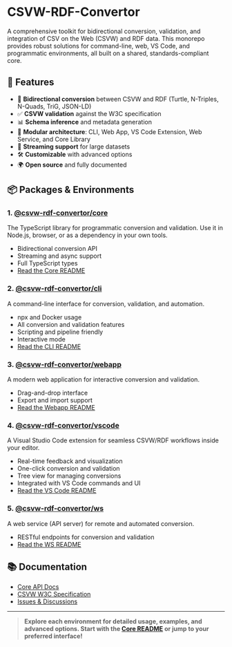 # CSVW-RDF-Convertor

A comprehensive toolkit for bidirectional conversion, validation, and integration of CSV on the Web (CSVW) and RDF data. This monorepo provides robust solutions for command-line, web, VS Code, and programmatic environments, all built on a shared, standards-compliant core.

## 🚀 Features

- 🔄 **Bidirectional conversion** between CSVW and RDF (Turtle, N-Triples, N-Quads, TriG, JSON-LD)
- ✅ **CSVW validation** against the W3C specification
- 📊 **Schema inference** and metadata generation
- 🧩 **Modular architecture**: CLI, Web App, VS Code Extension, Web Service, and Core Library
- 📝 **Streaming support** for large datasets
- 🛠️ **Customizable** with advanced options
- 🌍 **Open source** and fully documented

## 📦 Packages & Environments

### 1. [@csvw-rdf-convertor/core](./packages/core/README.md)
The TypeScript library for programmatic conversion and validation. Use it in Node.js, browser, or as a dependency in your own tools.

- Bidirectional conversion API
- Streaming and async support
- Full TypeScript types
- [Read the Core README](./packages/core/README.md)

### 2. [@csvw-rdf-convertor/cli](./packages/cli/README.md)
A command-line interface for conversion, validation, and automation.

- npx and Docker usage
- All conversion and validation features
- Scripting and pipeline friendly
- Interactive mode
- [Read the CLI README](./packages/cli/README.md)

### 3. [@csvw-rdf-convertor/webapp](./packages/webapp/README.md)
A modern web application for interactive conversion and validation.

- Drag-and-drop interface
- Export and import support
- [Read the Webapp README](./packages/webapp/README.md)

### 4. [@csvw-rdf-convertor/vscode](./packages/vscode/README.md)
A Visual Studio Code extension for seamless CSVW/RDF workflows inside your editor.

- Real-time feedback and visualization
- One-click conversion and validation
- Tree view for managing conversions
- Integrated with VS Code commands and UI
- [Read the VS Code README](./packages/vscode/README.md)

### 5. [@csvw-rdf-convertor/ws](./packages/ws/README.md)
A web service (API server) for remote and automated conversion.

- RESTful endpoints for conversion and validation
- [Read the WS README](./packages/ws/README.md)

## 📚 Documentation

- [Core API Docs](https://s0ft1.github.io/CSVW-RDF-convertor/)
- [CSVW W3C Specification](https://www.w3.org/TR/tabular-data-primer/)
- [Issues & Discussions](https://github.com/S0ft1/CSVW-RDF-convertor/issues)



---

> **Explore each environment for detailed usage, examples, and advanced options. Start with the [Core README](./packages/core/README.md) or jump to your preferred interface!**

